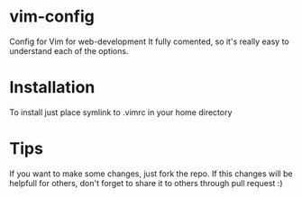 vim-config
==========

Config for Vim for web-development
It fully comented, so it's really easy to understand each of the options.

Installation
===

To install just place symlink to .vimrc in your home directory

Tips
===
If you want to make some changes, just fork the repo.
If this changes will be helpfull for others, don't forget to share it to others through pull request :)

